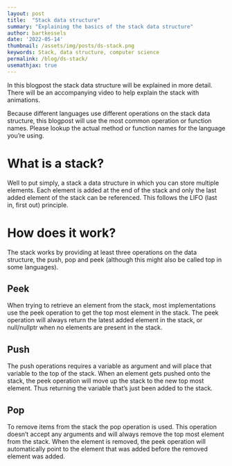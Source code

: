 ```yaml
---
layout: post
title:  "Stack data structure"
summary: "Explaining the basics of the stack data structure"
author: bartkessels
date: '2022-05-14'
thumbnail: /assets/img/posts/ds-stack.png
keywords: Stack, data structure, computer science
permalink: /blog/ds-stack/
usemathjax: true
---
```


In this blogpost the stack data structure will be explained in more detail.
There will be an accompanying video to help explain the stack with animations.

Because different languages use different operations on the stack data structure,
this blogpost will use the most common operation or function names.
Please lookup the actual method or function names for the language you’re using.

# What is a stack?

Well to put simply, a stack a data structure in which you can store multiple elements.
Each element is added at the end of the stack and only the last added element of the stack
can be referenced. This follows the LIFO (last in, first out) principle.

# How does it work?

The stack works by providing at least three operations on the data structure,
the push, pop and peek (although this might also be called top in some languages).

## Peek

When trying to retrieve an element from the stack, most implementations use the peek operation to get the top most element in the stack.
The peek operation will always return the latest added element in the stack, or null/nullptr when no elements are present in the stack.

## Push

The push operations requires a variable as argument and will place that variable to the top of the stack.
When an element gets pushed onto the stack, the peek operation will move up the stack to the new top most element.
Thus returning the variable that’s just been added to the stack.

## Pop

To remove items from the stack the pop operation is used. This operation doesn’t accept any arguments and will always remove
the top most element from the stack. When the element is removed, the peek operation will automatically point to the element
that was added before the removed element was added.